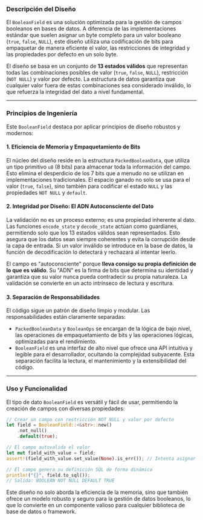 ### Descripción del Diseño

El `BooleanField` es una solución optimizada para la gestión de campos booleanos en bases de datos. A diferencia de las implementaciones estándar que suelen asignar un byte completo para un valor booleano (`true`, `false`, `NULL`), este diseño utiliza una codificación de bits para empaquetar de manera eficiente el valor, las restricciones de integridad y las propiedades por defecto en un solo byte.

El diseño se basa en un conjunto de **13 estados válidos** que representan todas las combinaciones posibles de valor (`true`, `false`, `NULL`), restricción (`NOT NULL`) y valor por defecto. La estructura de datos garantiza que cualquier valor fuera de estas combinaciones sea considerado inválido, lo que refuerza la integridad del dato a nivel fundamental.

-----

### Principios de Ingeniería

Este `BooleanField` destaca por aplicar principios de diseño robustos y modernos:

#### 1\. Eficiencia de Memoria y Empaquetamiento de Bits

El núcleo del diseño reside en la estructura `PackedBooleanData`, que utiliza un tipo primitivo `u8` (8 bits) para almacenar toda la información del campo. Esto elimina el desperdicio de los 7 bits que a menudo no se utilizan en implementaciones tradicionales. El espacio ganado no solo se usa para el valor (`true`, `false`), sino también para codificar el estado `NULL` y las propiedades `NOT NULL` y `default`.

#### 2\. Integridad por Diseño: El ADN Autoconsciente del Dato

La validación no es un proceso externo; es una propiedad inherente al dato. Las funciones `encode_state` y `decode_state` actúan como guardianes, permitiendo solo que los 13 estados válidos sean representados. Esto asegura que los datos sean siempre coherentes y evita la corrupción desde la capa de entrada. Si un valor inválido se introduce en la base de datos, la función de decodificación lo detectará y rechazará al intentar leerlo.

El campo es "autoconsciente" porque **lleva consigo su propia definición de lo que es válido**. Su "ADN" es la firma de bits que determina su identidad y garantiza que su valor nunca pueda contradecir su propia naturaleza. La validación se convierte en un acto intrínseco de lectura y escritura.

#### 3\. Separación de Responsabilidades

El código sigue un patrón de diseño limpio y modular. Las responsabilidades están claramente separadas:

  * `PackedBooleanData` y `BooleanOps` se encargan de la lógica de bajo nivel, las operaciones de empaquetamiento de bits y las operaciones lógicas, optimizadas para el rendimiento.
  * `BooleanField` es una interfaz de alto nivel que ofrece una API intuitiva y legible para el desarrollador, ocultando la complejidad subyacente. Esta separación facilita la lectura, el mantenimiento y la extensibilidad del código.

-----

### Uso y Funcionalidad

El tipo de dato `BooleanField` es versátil y fácil de usar, permitiendo la creación de campos con diversas propiedades:

```rust
// Crear un campo con restricción NOT NULL y valor por defecto
let field = BooleanField::<&str>::new()
    .not_null()
    .default(true);

// El campo autovalida el valor
let mut field_with_value = field;
assert!(field_with_value.set_value(None).is_err()); // Intenta asignar NULL, lo cual falla.

// El campo genera su definición SQL de forma dinámica
println!("{}", field.to_sql());
// Salida: BOOLEAN NOT NULL DEFAULT TRUE
```

Este diseño no solo aborda la eficiencia de la memoria, sino que también ofrece un modelo robusto y seguro para la gestión de datos booleanos, lo que lo convierte en un componente valioso para cualquier biblioteca de base de datos o framework.